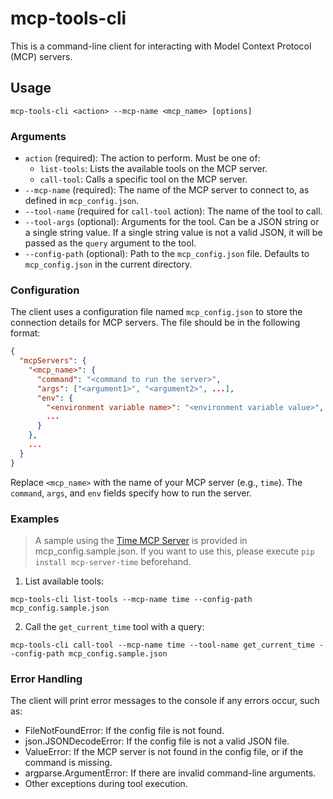 # mcp-tools-cli

This is a command-line client for interacting with Model Context Protocol (MCP) servers.

## Usage

```
mcp-tools-cli <action> --mcp-name <mcp_name> [options]
```

### Arguments

*   `action` (required): The action to perform. Must be one of:
    *   `list-tools`: Lists the available tools on the MCP server.
    *   `call-tool`: Calls a specific tool on the MCP server.
*   `--mcp-name` (required): The name of the MCP server to connect to, as defined in `mcp_config.json`.
*   `--tool-name` (required for `call-tool` action): The name of the tool to call.
*   `--tool-args` (optional): Arguments for the tool. Can be a JSON string or a single string value. If a single string value is not a valid JSON, it will be passed as the `query` argument to the tool.
*   `--config-path` (optional): Path to the `mcp_config.json` file. Defaults to `mcp_config.json` in the current directory.

### Configuration

The client uses a configuration file named `mcp_config.json` to store the connection details for MCP servers. The file should be in the following format:

```json
{
  "mcpServers": {
    "<mcp_name>": {
      "command": "<command to run the server>",
      "args": ["<argument1>", "<argument2>", ...],
      "env": {
        "<environment variable name>": "<environment variable value>",
        ...
      }
    },
    ...
  }
}
```

Replace `<mcp_name>` with the name of your MCP server (e.g., `time`). The `command`, `args`, and `env` fields specify how to run the server.

### Examples

> A sample using the [Time MCP Server](https://github.com/modelcontextprotocol/servers/tree/main/src/time) is provided in mcp_config.sample.json. If you want to use this, please execute `pip install mcp-server-time` beforehand.

1.  List available tools:

```
mcp-tools-cli list-tools --mcp-name time --config-path mcp_config.sample.json
```

2.  Call the `get_current_time` tool with a query:

```
mcp-tools-cli call-tool --mcp-name time --tool-name get_current_time --config-path mcp_config.sample.json
```

### Error Handling

The client will print error messages to the console if any errors occur, such as:

*   FileNotFoundError: If the config file is not found.
*   json.JSONDecodeError: If the config file is not a valid JSON file.
*   ValueError: If the MCP server is not found in the config file, or if the command is missing.
*   argparse.ArgumentError: If there are invalid command-line arguments.
*   Other exceptions during tool execution.
